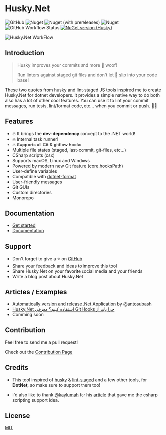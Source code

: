 # Husky.Net

![GitHub](https://img.shields.io/github/license/alirezanet/husky.net) ![Nuget](https://img.shields.io/nuget/dt/husky?color=%239100ff) ![Nuget (with prereleases)](https://img.shields.io/nuget/vpre/husky?label=latest) ![Nuget](https://img.shields.io/nuget/v/husky?label=stable) ![GitHub Workflow Status](https://img.shields.io/github/workflow/status/alirezanet/husky.net/Publish%20Packages?label=checks) 
[![NuGet version (Husky)](https://img.shields.io/nuget/v/Husky.svg?style=flat-square)](https://www.nuget.org/packages/Husky/)

![Husky.Net WorkFlow](https://github.com/alirezanet/Husky.Net/blob/master/docs/.vuepress/public/workflow.jpg)

## Introduction

> Husky improves your commits and more 🐶 woof!
>
> Run linters against staged git files and don't let 💩 slip into your code base!

These two quotes from husky and lint-staged JS tools inspired me to create Husky.Net for dotnet developers. it provides a simple native way to do both also has a lot of other cool features. You can use it to lint your commit messages, run tests, lint/format code, etc... when you commit or push. 🚀🚀

## Features

- 🔥 It brings the **dev-dependency** concept to the .NET world!
- 🔥 Internal task runner!
- 🔥 Supports all Git & gitflow hooks
- Multiple file states (staged, last-commit, git-files, etc...)
- CSharp scripts (csx)
- Supports macOS, Linux and Windows
- Powered by modern new Git feature (core.hooksPath)
- User-define variables
- Compatible with [dotnet-format](https://github.com/dotnet/format)
- User-friendly messages
- Git GUIs
- Custom directories
- Monorepo

## Documentation

- [Get started](https://alirezanet.github.io/Husky.Net/guide/getting-started)
- [Documentation](https://alirezanet.github.io/Husky.Net)

## Support

- Don't forget to give a ⭐ on [GitHub](https://github.com/alirezanet/husky.net)
- Share your feedback and ideas to improve this tool
- Share Husky.Net on your favorite social media and your friends
- Write a blog post about Husky.Net

## Articles / Examples
- [Automatically version and release .Net Application](https://blog.antosubash.com/posts/automatic-version-and-release) by [@antosubash](https://github.com/antosubash)
- [<span dir="rtl" align="right">چرا باید از Git Hooks استفاده کنیم؟ معرفی Husky.Net</span>](https://www.dntips.ir/post/3367/%da%86%d8%b1%d8%a7-%d8%a8%d8%a7%db%8c%d8%af-%d8%a7%d8%b2-git-hooks-%d8%a7%d8%b3%d8%aa%d9%81%d8%a7%d8%af%d9%87-%da%a9%d9%86%db%8c%d9%85-%d9%85%d8%b9%d8%b1%d9%81%db%8c-husky-net)
- Comming soon

## Contribution

Feel free to send me a pull request!

Check out the [Contribution Page](https://alirezanet.github.io/Husky.Net/contribution)

## Credits

- This tool inspired of [husky](https://github.com/typicode/husky) & [lint-staged](https://github.com/okonet/lint-staged) and a few other tools, for **DotNet**, so make sure to support them too!

- I'd also like to thank [@kaylumah](https://github.com/kaylumah) for his [article](https://kaylumah.nl/2019/09/07/using-csharp-code-your-git-hooks.html) that gave me the csharp scripting support idea.

## License

[MIT](https://github.com/alirezanet/husky.net/blob/master/LICENSE)
